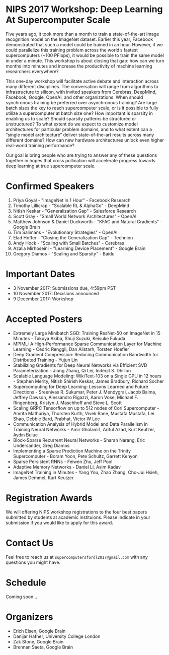 # NIPS 2017 Workshop: Deep Learning At Supercomputer Scale

Five years ago, it took more than a month to train a state-of-the-art image recognition model on the ImageNet dataset. Earlier this year, Facebook demonstrated that such a model could be trained in an hour. However, if we could parallelize this training problem across the world’s fastest supercomputers (~100 PFlops), it would be possible to train the same model in under a minute. This workshop is about closing that gap: how can we turn months into minutes and increase the productivity of machine learning researchers everywhere?

This one-day workshop will facilitate active debate and interaction across many different disciplines. The conversation will range from algorithms to infrastructure to silicon, with invited speakers from Cerebras, DeepMind, Facebook, Google, OpenAI, and other organizations. When should synchronous training be preferred over asynchronous training? Are large batch sizes the key to reach supercomputer scale, or is it possible to fully utilize a supercomputer at batch size one? How important is sparsity in enabling us to scale? Should sparsity patterns be structured or unstructured? To what extent do we expect to customize model architectures for particular problem domains, and to what extent can a “single model architecture” deliver state-of-the-art results across many different domains? How can new hardware architectures unlock even higher real-world training performance?

Our goal is bring people who are trying to answer any of these questions together in hopes that cross pollination will accelerate progress towards deep learning at true supercomputer scale.

# Confirmed Speakers

1. Priya Goyal - "ImageNet in 1 Hour" - Facebook Research
2. Timothy Lillicrap - "Scalable RL & AlphaGo" - DeepMind
3. Nitish Keskar - "Generalization Gap" - Salesforce Research
4. Scott Gray - "Small World Network Architectures" - OpenAI
5. Matthew Johnson & Daniel Duckworth - "KFAC and Natural Gradients" - Google Brain
6. Tim Salimans - "Evolutionary Strategies" - OpenAI
7. Elad Hoffer - "Closing the Generalization Gap" - Technion
8. Andy Hock - "Scaling with Small Batches" - Cerebras
9. Azalia Mirhoseini - "Learning Device Placement" - Google Brain
10. Gregory Diamos - "Scaling and Sparsity" - Baidu

# Important Dates

* 3 November 2017: Submissions due, 4:59pm PST
* 10 November 2017: Decisions announced
* 9 December 2017: Workshop

# Accepted Posters

* Extremely Large Minibatch SGD: Training ResNet-50 on ImageNet in 15 Minutes - Takuya Akiba, Shuji Suzuki, Keisuke Fukuda
* MPIML: A High-Performance Sparse Communication Layer for Machine Learning - Cedric Renggli, Dan Alistarh, Torsten Hoefler
* Deep Gradient Compression: Reducing Communication Bandwidth for Distributed Training - Yujun Lin
* Stabilizing Gradients for Deep Neural Networks via Efficient SVD Parameterization - Jiong Zhang, Qi Lei, Inderjit S. Dhillon 
* Scalable Language Modeling: WikiText-103 on a Single GPU in 12 hours - Stephen Merity, Nitish Shirish Keskar, James Bradbury, Richard Socher
* Supercomputing for Deep Learning: Lessons Learned and Future Directions - Sreenivas R. Sukumar, Peter J. Mendygral, Jacob Balma, Jeffrey Dawson, Alessandro Rigazzi, Aaron Vose, Michael F. Ringenberg, Kristyn J. Maschhoff and Steve L. Scott
* Scaling GRPC Tensorflow on up to 512 nodes of Cori Supercomputer - Amrita Mathuriya, Thorsten Kurth, Vivek Rane, Mustafa Mustafa, Lei Shao, Debbie Bard, Prabhat, Victor W Lee
* Communication Analysis of Hybrid Model and Data Parallelism in Training Neural Networks - Amir Gholami1, Ariful Azad, Kurt Keutzer, Aydın Buluc
* Block-Sparse Recurrent Neural Networks - Sharan Narang, Eric Undersander, Greg Diamos
* Implementing a Sparse Prediction Machine on the Trinity Supercomputer - Boram Yoon, Pete Schultz, Garrett Kenyon
* Sparse Persistent RNNs - Feiwen Zhu, Jeff Pool
* Adaptive Memory Networks - Daniel Li, Asim Kadav
* ImageNet Training in Minutes - Yang You, Zhao Zhang, Cho-Jui Hsieh, James Demmel, Kurt Keutzer

# Registration Awards

We will offering NIPS workshop registrations to the four best papers submitted by students at academic instituions.  Please indicate in your submission if you would like to apply for this award.

# Contact Us

Feel free to reach us at `supercomputersfordl2017@gmail.com` with any questions you might have.

# Schedule
Coming soon...

# Organizers
* Erich Elsen, Google Brain
* Danijar Hafner, University College London
* Zak Stone, Google Brain
* Brennan Saeta, Google Brain
